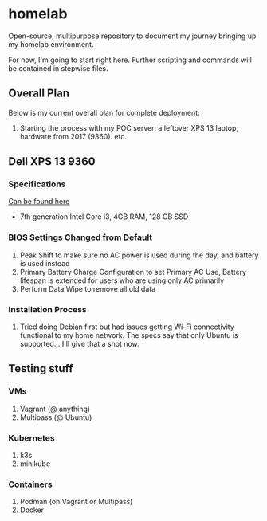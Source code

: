 # homelab
Open-source, multipurpose repository to document my journey bringing up my homelab environment.

For now, I'm going to start right here. Further scripting and commands will be contained in stepwise files.

## Overall Plan
Below is my current overall plan for complete deployment:
1. Starting the process with my POC server: a leftover XPS 13 laptop, hardware from 2017 (9360).
etc.

## Dell XPS 13 9360

### Specifications
[Can be found here](https://dl.dell.com/topicspdf/xps-13-9360-laptop_setup-guide_en-us.pdf)
* 7th generation Intel Core i3, 4GB RAM, 128 GB SSD

### BIOS Settings Changed from Default
1. Peak Shift to make sure no AC power is used during the day, and battery is used instead
2. Primary Battery Charge Configuration to set Primary AC Use, Battery lifespan is extended for users who are using only AC primarily
3. Perform Data Wipe to remove all old data

### Installation Process
1. Tried doing Debian first but had issues getting Wi-Fi connectivity functional to my home network. The specs say that only Ubuntu is supported... I'll give that a shot now.


## Testing stuff

### VMs
1. Vagrant (@ anything)
2. Multipass (@ Ubuntu)

### Kubernetes
1. k3s
2. minikube

### Containers
1. Podman (on Vagrant or Multipass)
2. Docker
